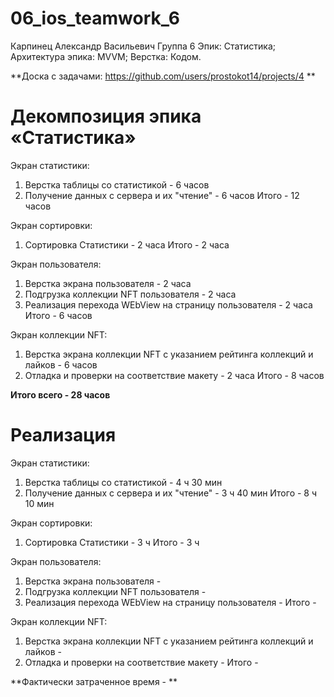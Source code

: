 # **06_ios_teamwork_6**
Карпинец Александр Васильевич
Группа 6
Эпик: Статистика;
Архитектура эпика: MVVM;
Верстка: Кодом.

**Доска c задачами: https://github.com/users/prostokot14/projects/4 **

# **Декомпозиция эпика «Статистика»**
Экран статистики:
1. Верстка таблицы со статистикой - 6 часов
2. Получение данных с сервера и их "чтение" - 6 часов
Итого - 12 часов

Экран сортировки:
1. Сортировка Статистики - 2 часа
Итого - 2 часа

Экран пользователя:
1. Верстка экрана пользователя - 2 часа
2. Подгрузка коллекции NFT пользователя - 2 часа
3. Реализация перехода WEbView на страницу пользователя - 2 часа
Итого - 6 часов

Экран коллекции NFT:
1. Верстка экрана коллекции NFT с указанием рейтинга коллекций и лайков - 6 часов
2. Отладка и проверки на соответствие макету - 2 часа
Итого - 8 часов

**Итого всего - 28 часов**


# **Реализация**
Экран статистики:
1. Верстка таблицы со статистикой - 4 ч 30 мин
2. Получение данных с сервера и их "чтение" - 3 ч 40 мин
Итого - 8 ч 10 мин

Экран сортировки:
1. Сортировка Статистики - 3 ч
Итого - 3 ч 

Экран пользователя:
1. Верстка экрана пользователя - 
2. Подгрузка коллекции NFT пользователя - 
3. Реализация перехода WEbView на страницу пользователя - 
Итого - 

Экран коллекции NFT:
1. Верстка экрана коллекции NFT с указанием рейтинга коллекций и лайков - 
2. Отладка и проверки на соответствие макету - 
Итого - 

**Фактически затраченное время  - **



